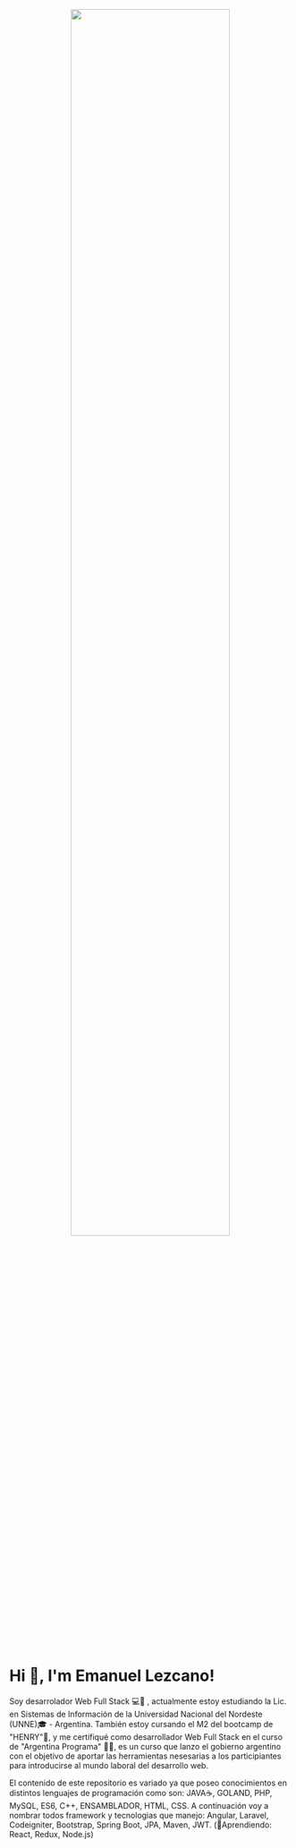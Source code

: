 <div align="center">
  <img   width="75%" src="https://user-images.githubusercontent.com/92833030/199642427-3eb69f64-9a6d-4bef-9144-6f78367040de.jpg"/>
</div>


<h1 align="start">Hi 👋, I'm Emanuel Lezcano!</h1>

<p>Soy desarrolador Web Full Stack 💻🚀 , actualmente estoy estudiando la Lic. en Sistemas de Información de la Universidad Nacional del Nordeste (UNNE)🎓 - Argentina. También estoy cursando el M2 del bootcamp de "HENRY"💪, y me certifiqué como desarrollador Web Full Stack en el curso de "Argentina Programa" 👨‍🎓, es un curso que lanzo el gobierno argentino con el objetivo de aportar las herramientas nesesarias a los participiantes para introducirse al mundo laboral del desarrollo web. </p>
<p>El contenido de este repositorio es variado ya que poseo conocimientos en distintos lenguajes de programación como son: JAVA☕, GOLAND, PHP, MySQL, ES6, C++, ENSAMBLADOR, HTML, CSS.
  A continuación voy a nombrar todos framework y tecnologias que manejo: Angular, Laravel, Codeigniter, Bootstrap, Spring Boot, JPA, Maven, JWT. (📌Aprendiendo: React, Redux, Node.js) </p>

